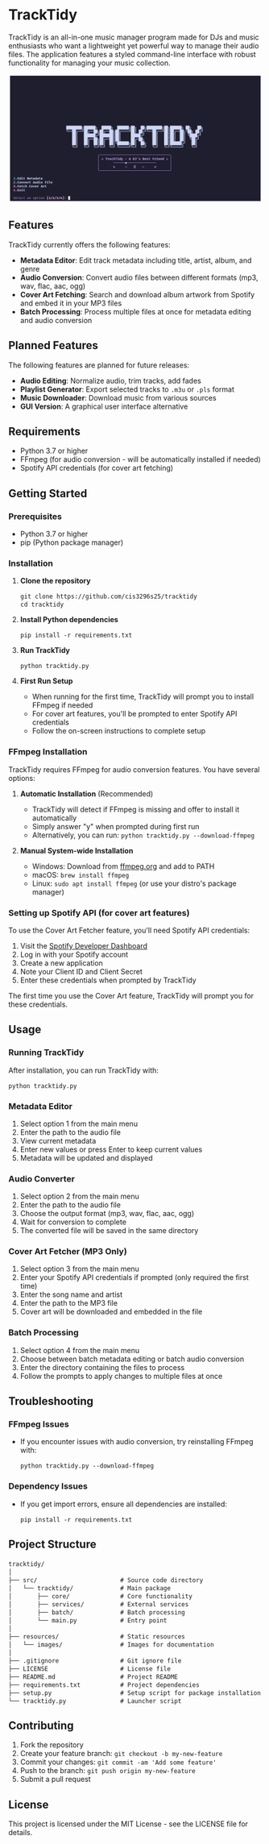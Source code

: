 # TrackTidy

TrackTidy is an all-in-one music manager program made for DJs and music enthusiasts who want a lightweight yet powerful way to manage their audio files. The application features a styled command-line interface with robust functionality for managing your music collection.

![TrackTidy Screenshot](resources/images/landing.png)

## Features

TrackTidy currently offers the following features:

- **Metadata Editor**: Edit track metadata including title, artist, album, and genre
- **Audio Conversion**: Convert audio files between different formats (mp3, wav, flac, aac, ogg)
- **Cover Art Fetching**: Search and download album artwork from Spotify and embed it in your MP3 files
- **Batch Processing**: Process multiple files at once for metadata editing and audio conversion

## Planned Features

The following features are planned for future releases:

- **Audio Editing**: Normalize audio, trim tracks, add fades
- **Playlist Generator**: Export selected tracks to `.m3u` or `.pls` format
- **Music Downloader**: Download music from various sources
- **GUI Version**: A graphical user interface alternative

## Requirements

- Python 3.7 or higher
- FFmpeg (for audio conversion - will be automatically installed if needed)
- Spotify API credentials (for cover art fetching)

## Getting Started

### Prerequisites
- Python 3.7 or higher
- pip (Python package manager)

### Installation

1. **Clone the repository**
   ```
   git clone https://github.com/cis3296s25/tracktidy
   cd tracktidy
   ```

2. **Install Python dependencies**
   ```
   pip install -r requirements.txt
   ```

3. **Run TrackTidy**
   ```
   python tracktidy.py
   ```

4. **First Run Setup**
   - When running for the first time, TrackTidy will prompt you to install FFmpeg if needed
   - For cover art features, you'll be prompted to enter Spotify API credentials
   - Follow the on-screen instructions to complete setup

### FFmpeg Installation

TrackTidy requires FFmpeg for audio conversion features. You have several options:

1. **Automatic Installation** (Recommended)
   - TrackTidy will detect if FFmpeg is missing and offer to install it automatically
   - Simply answer "y" when prompted during first run
   - Alternatively, you can run: `python tracktidy.py --download-ffmpeg`

2. **Manual System-wide Installation**
   - Windows: Download from [ffmpeg.org](https://ffmpeg.org/download.html) and add to PATH
   - macOS: `brew install ffmpeg`
   - Linux: `sudo apt install ffmpeg` (or use your distro's package manager)

### Setting up Spotify API (for cover art features)

To use the Cover Art Fetcher feature, you'll need Spotify API credentials:

1. Visit the [Spotify Developer Dashboard](https://developer.spotify.com/dashboard/)
2. Log in with your Spotify account
3. Create a new application
4. Note your Client ID and Client Secret
5. Enter these credentials when prompted by TrackTidy

The first time you use the Cover Art feature, TrackTidy will prompt you for these credentials.

## Usage

### Running TrackTidy

After installation, you can run TrackTidy with:

```
python tracktidy.py
```

### Metadata Editor

1. Select option 1 from the main menu
2. Enter the path to the audio file
3. View current metadata
4. Enter new values or press Enter to keep current values
5. Metadata will be updated and displayed

### Audio Converter

1. Select option 2 from the main menu
2. Enter the path to the audio file
3. Choose the output format (mp3, wav, flac, aac, ogg)
4. Wait for conversion to complete
5. The converted file will be saved in the same directory

### Cover Art Fetcher (MP3 Only)

1. Select option 3 from the main menu
2. Enter your Spotify API credentials if prompted (only required the first time)
3. Enter the song name and artist
4. Enter the path to the MP3 file
5. Cover art will be downloaded and embedded in the file

### Batch Processing

1. Select option 4 from the main menu
2. Choose between batch metadata editing or batch audio conversion
3. Enter the directory containing the files to process
4. Follow the prompts to apply changes to multiple files at once

## Troubleshooting

### FFmpeg Issues
- If you encounter issues with audio conversion, try reinstalling FFmpeg with:
  ```
  python tracktidy.py --download-ffmpeg
  ```

### Dependency Issues
- If you get import errors, ensure all dependencies are installed:
  ```
  pip install -r requirements.txt
  ```

## Project Structure

```
tracktidy/
│
├── src/                       # Source code directory
│   └── tracktidy/             # Main package
│       ├── core/              # Core functionality
│       ├── services/          # External services
│       ├── batch/             # Batch processing  
│       └── main.py            # Entry point
│
├── resources/                 # Static resources
│   └── images/                # Images for documentation
│
├── .gitignore                 # Git ignore file
├── LICENSE                    # License file
├── README.md                  # Project README
├── requirements.txt           # Project dependencies
├── setup.py                   # Setup script for package installation
└── tracktidy.py               # Launcher script
```

## Contributing

1. Fork the repository
2. Create your feature branch: `git checkout -b my-new-feature`
3. Commit your changes: `git commit -am 'Add some feature'`
4. Push to the branch: `git push origin my-new-feature`
5. Submit a pull request

## License

This project is licensed under the MIT License - see the LICENSE file for details.
